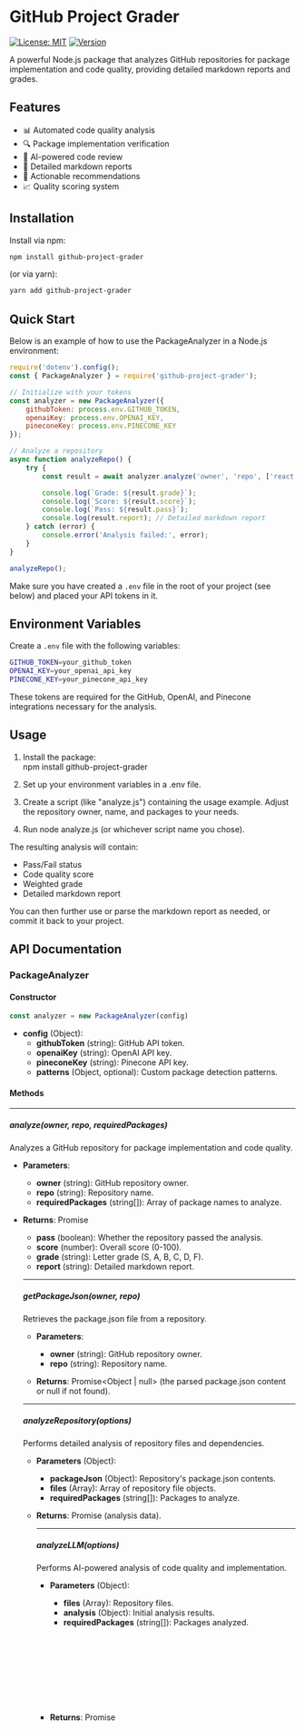 # GitHub Project Grader

[![License: MIT](https://img.shields.io/badge/License-MIT-yellow.svg)](https://opensource.org/licenses/MIT)
[![Version](https://img.shields.io/badge/version-0.0.1-blue.svg)](https://www.npmjs.com/package/github-project-grader)

A powerful Node.js package that analyzes GitHub repositories for package implementation and code quality, providing detailed markdown reports and grades.

## Features

- 📊 Automated code quality analysis  
- 🔍 Package implementation verification  
- 🤖 AI-powered code review  
- 📝 Detailed markdown reports  
- 🎯 Actionable recommendations  
- 📈 Quality scoring system  

## Installation

Install via npm:

```bash
npm install github-project-grader
```

(or via yarn):

```bash
yarn add github-project-grader
```

## Quick Start

Below is an example of how to use the PackageAnalyzer in a Node.js environment:

```js
require('dotenv').config();
const { PackageAnalyzer } = require('github-project-grader');

// Initialize with your tokens
const analyzer = new PackageAnalyzer({
    githubToken: process.env.GITHUB_TOKEN,
    openaiKey: process.env.OPENAI_KEY,
    pineconeKey: process.env.PINECONE_KEY
});

// Analyze a repository
async function analyzeRepo() {
    try {
        const result = await analyzer.analyze('owner', 'repo', ['react']);

        console.log(`Grade: ${result.grade}`);
        console.log(`Score: ${result.score}`);
        console.log(`Pass: ${result.pass}`);
        console.log(result.report); // Detailed markdown report
    } catch (error) {
        console.error('Analysis failed:', error);
    }
}

analyzeRepo();
```

Make sure you have created a `.env` file in the root of your project (see below) and placed your API tokens in it.

## Environment Variables

Create a `.env` file with the following variables:
```bash
GITHUB_TOKEN=your_github_token
OPENAI_KEY=your_openai_api_key
PINECONE_KEY=your_pinecone_api_key
```
These tokens are required for the GitHub, OpenAI, and Pinecone integrations necessary for the analysis.

## Usage

1. Install the package:  
   npm install github-project-grader

2. Set up your environment variables in a .env file.

3. Create a script (like "analyze.js") containing the usage example. Adjust the repository owner, name, and packages to your needs.

4. Run node analyze.js (or whichever script name you chose).

The resulting analysis will contain:
- Pass/Fail status
- Code quality score
- Weighted grade
- Detailed markdown report

You can then further use or parse the markdown report as needed, or commit it back to your project.

## API Documentation

### PackageAnalyzer

#### Constructor

```js
const analyzer = new PackageAnalyzer(config)
```

- **config** (Object):  
  - **githubToken** (string): GitHub API token.  
  - **openaiKey** (string): OpenAI API key.  
  - **pineconeKey** (string): Pinecone API key.  
  - **patterns** (Object, optional): Custom package detection patterns.  

#### Methods

--------------------------------------------------------------------------------

##### analyze(owner, repo, requiredPackages)

Analyzes a GitHub repository for package implementation and code quality.

- **Parameters**:  
  - **owner** (string): GitHub repository owner.  
  - **repo** (string): Repository name.  
  - **requiredPackages** (string[]): Array of package names to analyze.  

- **Returns**: Promise<Object>  
  - **pass** (boolean): Whether the repository passed the analysis.  
  - **score** (number): Overall score (0-100).  
  - **grade** (string): Letter grade (S, A, B, C, D, F).  
  - **report** (string): Detailed markdown report.  

--------------------------------------------------------------------------------

##### getPackageJson(owner, repo)

Retrieves the package.json file from a repository.

- **Parameters**:  
  - **owner** (string): GitHub repository owner.  
  - **repo** (string): Repository name.  

- **Returns**: Promise<Object | null> (the parsed package.json content or null if not found).

--------------------------------------------------------------------------------

##### analyzeRepository(options)

Performs detailed analysis of repository files and dependencies.

- **Parameters** (Object):
  - **packageJson** (Object): Repository's package.json contents.  
  - **files** (Array): Array of repository file objects.  
  - **requiredPackages** (string[]): Packages to analyze.  

- **Returns**: Promise<Object> (analysis data).

--------------------------------------------------------------------------------

##### analyzeLLM(options)

Performs AI-powered analysis of code quality and implementation.

- **Parameters** (Object):
  - **files** (Array): Repository files.  
  - **analysis** (Object): Initial analysis results.  
  - **requiredPackages** (string[]): Packages analyzed.  

- **Returns**: Promise<Object> (AI-generated insights and suggestions).

## Grading System

The package uses a 6-tier, letter-based grading system:

- S (98–100): Outstanding ⭐  
- A (90–97): Excellent 🏆  
- B (80–89): Good ✅  
- C (70–79): Fair ⚠️  
- D (60–69): Poor ⚡  
- F (0–59): Failing ❌  

A score of 80 or higher (B grade) is considered passing.

## Example Report

The package generates detailed markdown reports that include:

- Executive Summary  
- Package Dependencies Analysis  
- Code Quality Assessment  
- Implementation Quality  
- Key Findings  
- Recommendations (High/Medium/Low Priority)  
- Technical Details  

The section headers, emojis, and formatting are all generated via AI prompts to maintain consistency and professionalism.

## Custom Package Patterns

You can define custom detection patterns for specific packages in your configuration:

```js
const { PackageAnalyzer } = require('github-project-grader');

const analyzer = new PackageAnalyzer({
    githubToken: process.env.GITHUB_TOKEN,
    openaiKey: process.env.OPENAI_KEY,
    pineconeKey: process.env.PINECONE_KEY,
    patterns: {
        'custom-package': {
            filePatterns: ['.js', '.ts'],
            codePatterns: ['import customPackage', 'require("custom-package")']
        }
    }
});
```

## Contributing

Contributions are welcome! Please feel free to submit a Pull Request with improvements or additional features.

## License

This project is licensed under the MIT License. See the LICENSE file for more information.
